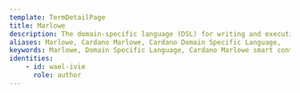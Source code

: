 ```yaml
---
template: TermDetailPage
title: Marlowe
description: The domain-specific language (DSL) for writing and executing financial contracts on blockchain.
aliases: Marlowe, Cardano Marlowe, Cardano Domain Specific Language, 
keywords: Marlowe, Domain Specific Language, Cardano Marlowe smart contracts, Marlowe playground, plutus playground
identities: 
    - id: wael-ivie
      role: author
---
```


##

